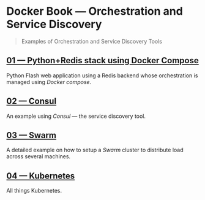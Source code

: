 # Docker Book &mdash; Orchestration and Service Discovery
> Examples of Orchestration and Service Discovery Tools


## [01 &mdash; Python+Redis stack using Docker Compose](./01-python+redis-compose-stack/)
Python Flash web application using a Redis backend whose orchestration is managed using *Docker compose*.

## [02 &mdash; Consul](./02-consul/)
An example using *Consul* &mdash; the service discovery tool.

## [03 &mdash; Swarm](./03-swarm/)
A detailed example on how to setup a *Swarm* cluster to distribute load across several machines.

## [04 &mdash; Kubernetes](./04-kubernetes/)
All things Kubernetes.
